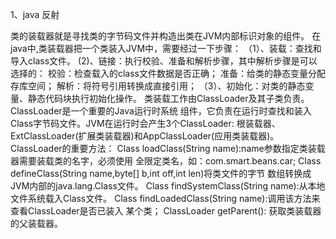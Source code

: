 1、java 反射

类的装载器就是寻找类的字节码文件并构造出类在JVM内部标识对象的组件。
在java中,类装载器把一个类装入JVM中，需要经过一下步骤：
（1）、装载：查找和导入class文件。
 (2)、链接：执行校验、准备和解析步骤，其中解析步骤是可以选择的：
   校验：检查载入的class文件数据是否正确；
   准备：给类的静态变量分配存库空间；
   解析：将符号引用转换成直接引用；
 （3）、初始化：对类的静态变量、静态代码块执行初始化操作。
 类装载工作由ClassLoader及其子类负责。ClassLoader是一个重要的Java运行时系统
 组件，它负责在运行时查找和装入Class字节码文件。JVM在运行时会产生3个ClassLoader:
 根装载器、ExtClassLoader(扩展类装载器)和AppClassLoader(应用类装载器)。
 ClassLoader的重要方法：
 Class loadClass(String name):name参数指定类装载器需要装载类的名字，必须使用
 全限定类名，如：com.smart.beans.car;
 Class defineClass(String name,byte[] b,int off,int len)将类文件的字节
 数组转换成JVM内部的java.lang.Class文件。
 Class findSystemClass(String name):从本地文件系统载入Class文件。
 Class findLoadedClass(String name):调用该方法来查看ClassLoader是否已装入
 某个类；
 ClassLoader getParent(): 获取类装载器的父装载器。